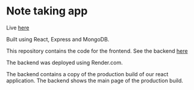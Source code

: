 # Note taking app

Live [here](https://express-notes-app-backend.onrender.com/)

Built using React, Express and MongoDB.

This repository contains the code for the frontend. See the backend [here](https://github.com/AndresBo/express-notes-app-backend)

The backend was deployed using Render.com.

The backend contains a copy of the production build of our react application. The backend shows the main page of the production build. 

